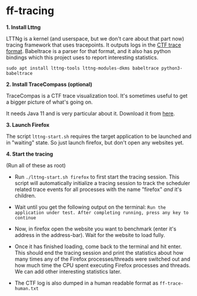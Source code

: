 # ff-tracing

**1. Install Lttng**

LTTNg is a kernel (and userspace, but we don't care about that part now) tracing framework that uses tracepoints. It outputs logs in the [CTF trace format](https://diamon.org/ctf/). Babeltrace is a parser for that format, and it also has python bindings which this project uses to report interesting statistics.

`sudo apt install lttng-tools lttng-modules-dkms babeltrace python3-babeltrace`
  
**2. Install TraceCompass (optional)**

TraceCompas is a CTF trace visualization tool. It's sometimes useful to get a bigger picture of what's going on. 

It needs Java 11 and is very particular about it. Download it from [here](https://www.oracle.com/java/technologies/javase/jdk11-archive-downloads.html).

**3. Launch Firefox**

The script `lttng-start.sh` requires the target application to be launched and in "waiting" state. So just launch firefox, but don't open any websites yet.

**4. Start the tracing**

(Run all of these as root)

- Run `./lttng-start.sh firefox` to first start the tracing session. This script will automatically initialize a tracing session to track the scheduler related trace events for all processes with the name "firefox" _and_ it's children.

- Wait until you get the following output on the terminal:
`Run the application under test. After completing running, press any key to continue`

- Now, in firefox open the website you want to benchmark (enter it's address in the address-bar). Wait for the website to load fully.

- Once it has finished loading, come back to the terminal and hit enter. This should end the tracing session and print the statistics about how many times any of the Firefox processes/threads were switched out and how much time the CPU spent executing Firefox processes and threads. We can add other interesting statistics later.

- The CTF log is also dumped in a human readable format as `ff-trace-human.txt`

